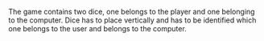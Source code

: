 The game contains two dice, one belongs to the player and one belonging to the computer. Dice has to place vertically and has to be identified which one belongs to the user and belongs to the computer.
